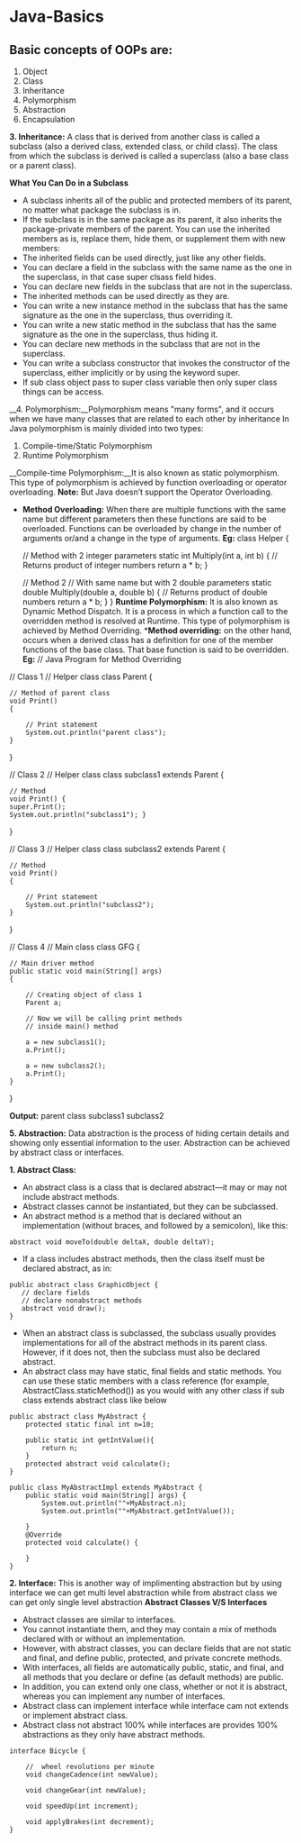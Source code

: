 # Java-Basics
## Basic concepts of OOPs are:
1. Object
2. Class
3. Inheritance
4. Polymorphism
5. Abstraction
6. Encapsulation

__3. Inheritance:__ A class that is derived from another class is called a subclass (also a derived class, extended class, or child class). The class from which the subclass is derived is called a superclass (also a base class or a parent class).

__What You Can Do in a Subclass__
* A subclass inherits all of the public and protected members of its parent, no matter what package the subclass is in. 
* If the subclass is in the same package as its parent, it also inherits the package-private members of the parent. You can use the inherited members as is, replace them, hide them, or supplement them with new members:
* The inherited fields can be used directly, just like any other fields.
* You can declare a field in the subclass with the same name as the one in the superclass, in that case super clsass field hides.
* You can declare new fields in the subclass that are not in the superclass.
* The inherited methods can be used directly as they are.
* You can write a new instance method in the subclass that has the same signature as the one in the superclass, thus overriding it.
* You can write a new static method in the subclass that has the same signature as the one in the superclass, thus hiding it.
* You can declare new methods in the subclass that are not in the superclass.
* You can write a subclass constructor that invokes the constructor of the superclass, either implicitly or by using the keyword super.
* If sub class object pass to super class variable then only super class things can be access.

__4. Polymorphism:__Polymorphism means "many forms", and it occurs when we have many classes that are related to each other by inheritance
In Java polymorphism is mainly divided into two types: 
1. Compile-time/Static Polymorphism
2. Runtime Polymorphism

__Compile-time Polymorphism:__It is also known as static polymorphism. This type of polymorphism is achieved by function overloading or operator overloading. 
__Note:__ But Java doesn’t support the Operator Overloading.

* __Method Overloading:__ When there are multiple functions with the same name but different parameters then these functions are said to be overloaded. Functions can be overloaded by change in the number of arguments or/and a change in the type of arguments.
__Eg:__
class Helper {

    // Method with 2 integer parameters
    static int Multiply(int a, int b)
    { 
        // Returns product of integer numbers
        return a * b;
    }
 
    // Method 2
    // With same name but with 2 double parameters
    static double Multiply(double a, double b)
    { 
        // Returns product of double numbers
        return a * b;
    }
}
__Runtime Polymorphism:__
It is also known as Dynamic Method Dispatch. It is a process in which a function call to the overridden method is resolved at Runtime. This type of polymorphism is achieved by Method Overriding.
*__Method overriding:__ on the other hand, occurs when a derived class has a definition for one of the member functions of the base class. That base function is said to be overridden.
__Eg:__
// Java Program for Method Overriding

// Class 1
// Helper class
class Parent {

	// Method of parent class
	void Print()
	{

		// Print statement
		System.out.println("parent class");
	}
}

// Class 2
// Helper class
class subclass1 extends Parent {

	// Method
	void Print() {
    super.Print();
    System.out.println("subclass1"); }
}

// Class 3
// Helper class
class subclass2 extends Parent {

	// Method
	void Print()
	{

		// Print statement
		System.out.println("subclass2");
	}
}

// Class 4
// Main class
class GFG {

	// Main driver method
	public static void main(String[] args)
	{

		// Creating object of class 1
		Parent a;

		// Now we will be calling print methods
		// inside main() method

		a = new subclass1();
		a.Print();

		a = new subclass2();
		a.Print();
	}
}

__Output:__
parent class
subclass1
subclass2


__5. Abstraction:__ Data abstraction is the process of hiding certain details and showing only essential information to the user. Abstraction can be achieved by abstract class or interfaces.

__1. Abstract Class:__ 
* An abstract class is a class that is declared abstract—it may or may not include abstract methods. 
* Abstract classes cannot be instantiated, but they can be subclassed.
* An abstract method is a method that is declared without an implementation (without braces, and followed by a semicolon), like this:
```
abstract void moveTo(double deltaX, double deltaY);
```
* If a class includes abstract methods, then the class itself must be declared abstract, as in:
```
public abstract class GraphicObject {
   // declare fields
   // declare nonabstract methods
   abstract void draw();
}
```
* When an abstract class is subclassed, the subclass usually provides implementations for all of the abstract methods in its parent class. However, if it does not, then the subclass must also be declared abstract.
* An abstract class may have static, final fields and static methods. You can use these static members with a class reference (for example, AbstractClass.staticMethod()) as you would with any other class if sub class extends abstract class like below
```
public abstract class MyAbstract {
    protected static final int n=10;

    public static int getIntValue(){
        return n;
    }
    protected abstract void calculate();
}
```
```
public class MyAbstractImpl extends MyAbstract {
    public static void main(String[] args) {
        System.out.println(""+MyAbstract.n);
        System.out.println(""+MyAbstract.getIntValue());

    }
    @Override
    protected void calculate() {

    }
}
```
__2. Interface:__ 
This is another way of implimenting abstraction but by using interface we can get multi level abstraction while from abstract class we can get only single level abstraction
__Abstract Classes V/S Interfaces__
* Abstract classes are similar to interfaces. 
* You cannot instantiate them, and they may contain a mix of methods declared with or without an implementation. 
* However, with abstract classes, you can declare fields that are not static and final, and define public, protected, and private concrete methods. 
* With interfaces, all fields are automatically public, static, and final, and all methods that you declare or define (as default methods) are public.
* In addition, you can extend only one class, whether or not it is abstract, whereas you can implement any number of interfaces.
* Abstract class can implement interface while interface cam not extends or implement abstract class.
* Abstract class not abstract 100% while interfaces are provides 100% abstractions as they only have abstract methods.
```
interface Bicycle {

    //  wheel revolutions per minute
    void changeCadence(int newValue);

    void changeGear(int newValue);

    void speedUp(int increment);

    void applyBrakes(int decrement);
}
```


